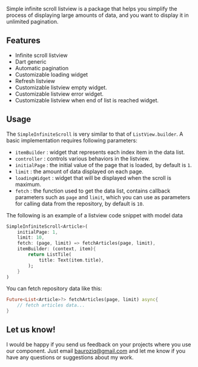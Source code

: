 
Simple infinite scroll listview is a package that helps you simplify the process of displaying large amounts of data, and you want to display it in unlimited pagination.

## Features

* Infinite scroll listview
* Dart generic
* Automatic pagination
* Customizable loading widget
* Refresh listview
* Customizable listview empty widget.
* Customizable listview error widget.
* Customizable listview when end of list is reached widget.

## Usage

The `SimpleInfiniteScroll` is very similar to that of `ListView.builder`. A basic implementation requires following parameters:

* `itemBuilder` : widget that represents each index item in the data list.
* `controller` : controls various behaviors in the listview.
* `initialPage` : the initial value of the page that is loaded, by default is `1`.
* `limit` : the amount of data displayed on each page.
* `loadingWidget` : widget that will be displayed when the scroll is maximum.
* `fetch` : the function used to get the data list, contains callback parameters such as `page` and `limit`, which you can use as parameters for calling data from the repository, by default is `10`.

The following is an example of a listview code snippet with model data

```dart
SimpleInfiniteScroll<Article>(
    initialPage: 1,
    limit: 10,
    fetch: (page, limit) => fetchArticles(page, limit),
    itemBuilder: (context, item){
        return ListTile(
            title: Text(item.title),
        );
    }
)
```

You can fetch repository data like this:

```dart
Future<List<Article>?> fetchArticles(page, limit) async{
    // fetch articles data...
}
```

## Let us know!

I would be happy if you send us feedback on your projects where you use our component. Just email bauroziq@gmail.com and let me know if you have any questions or suggestions about my work.